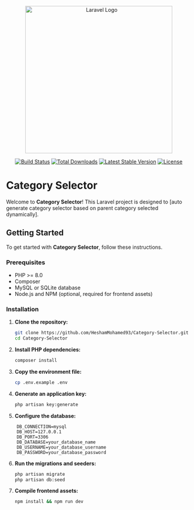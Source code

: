 <p align="center"><a href="https://laravel.com" target="_blank"><img src="https://raw.githubusercontent.com/laravel/art/master/logo-lockup/5%20SVG/2%20CMYK/1%20Full%20Color/laravel-logolockup-cmyk-red.svg" width="400" alt="Laravel Logo"></a></p>

<p align="center">
<a href="https://github.com/laravel/framework/actions"><img src="https://github.com/laravel/framework/workflows/tests/badge.svg" alt="Build Status"></a>
<a href="https://packagist.org/packages/laravel/framework"><img src="https://img.shields.io/packagist/dt/laravel/framework" alt="Total Downloads"></a>
<a href="https://packagist.org/packages/laravel/framework"><img src="https://img.shields.io/packagist/v/laravel/framework" alt="Latest Stable Version"></a>
<a href="https://packagist.org/packages/laravel/framework"><img src="https://img.shields.io/packagist/l/laravel/framework" alt="License"></a>
</p>

# Category Selector

Welcome to **Category Selector**! This Laravel project is designed to [auto generate category selector based on parent category selected dynamically].

## Getting Started

To get started with **Category Selector**, follow these instructions.

### Prerequisites

- PHP >= 8.0
- Composer
- MySQL or SQLite database
- Node.js and NPM (optional, required for frontend assets)

### Installation

1. **Clone the repository:**

   ```bash
   git clone https://github.com/HeshamMohamed93/Category-Selector.git
   cd Category-Selector

2. **Install PHP dependencies:**

   ```bash
   composer install
3. **Copy the environment file:**

    ```bash
    cp .env.example .env

4. **Generate an application key:**

   ```bash
   php artisan key:generate
   

5. **Configure the database:**

```plaintext
    DB_CONNECTION=mysql
    DB_HOST=127.0.0.1
    DB_PORT=3306
    DB_DATABASE=your_database_name
    DB_USERNAME=your_database_username
    DB_PASSWORD=your_database_password
```
6. **Run the migrations and seeders:**
    ```bash
    php artisan migrate
    php artisan db:seed
   
7. **Compile frontend assets:**
   ```bash
   npm install && npm run dev
   

